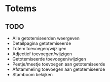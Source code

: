 # Totems

## TODO

- Alle getotemiseerden weergeven
- Detailpagina getotemiseerde
- Totem toevoegen/wijzigen
- Adjectief toevoegen/wijzigen
- Getotemiseerde toevoegen/wijzigen
- Peetje/meetje toevoegen aan getotemiseerde
- Afstammeling toevoegen aan getotemiseerde
- Stamboom bekijken